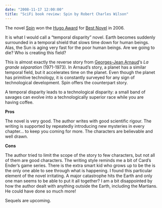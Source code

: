 ```yaml
---
date: "2008-11-17 12:00:00"
title: "SciFi book review: Spin by Robert Charles Wilson"
---
```




The novel [Spin](https://en.wikipedia.org/wiki/Spin_(novel)) won the <a title="Hugo Award" href="https://en.wikipedia.org/wiki/Hugo_Award">Hugo Award</a> for <a title="Hugo Award for Best Novel" href="https://en.wikipedia.org/wiki/Hugo_Award_for_Best_Novel">Best Novel</a> in 2006.

It is what I would call a &ldquo;temporal disparity&rdquo; novel. Earth becomes suddenly surrounded in a temporal shield that slows time down for human beings. Alas, the Sun is aging very fast for the poor human beings. Are we going to die? Who is creating this field?

This is almost exactly the reverse story from [Georges-Jean Arnaud](https://fr.wikipedia.org/wiki/Georges-Jean_Arnaud)&lsquo;s <em>La grande séparation</em> (1971-1973). In Arnaud&rsquo;s story, a planet has a similar temporal field, but it accelerates time on the planet. Even though the planet has primitive technology, it is constantly surveyed for any sign of technological development. Spin offers the counterpart story.

A temporal disparity leads to a technological disparity: a small band of savages can evolve into a technologically superior race while you are having coffee.

__Pros__

The novel is very good. The author writes with good scientific rigour. The writing is supported by repeatedly introducing new mysteries in every chapter&hellip; to keep you coming for more. The characters are believable and well drawn.

__Cons__

The author tried to limit the scope of the story to few characters, but not all of them are good characters. The writing style reminds me a bit of Card&rsquo;s Ender&rsquo;s game series. There is the extra smart kid who grows up to be the is the only one able to see through what is happening. I found this particular element of the novel irritating. A major catastrophe hits the Earth and only one man seems to be able to put it all together? I am a bit disappointed by how the author dealt with anything outside the Earth, including the Martians. He could have done so much more!

Sequels are upcoming.

